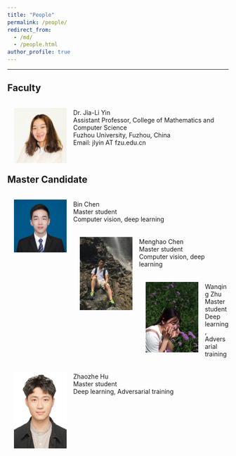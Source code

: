 ```yaml
---
title: "People"
permalink: /people/
redirect_from: 
  - /md/
  - /people.html
author_profile: true
---
```

---

Faculty
-----

<img src='/images/Yin.JPG' width="120" style="float: left; margin: 15px">
<br>
Dr. Jia-Li Yin <br>
Assistant Professor, College of Mathematics and Computer Science <br>
Fuzhou University, Fuzhou, China <br>
Email: jlyin AT fzu.edu.cn
<br>
<br>
<br>

Master Candidate
-----

<img src='/images/chen_bin.jpg' width="120" style="float: left; margin: 15px">
<br>
Bin Chen <br>
Master student <br>
Computer vision, deep learning  
<br>
<br>
<img src='/images/menghao_chen-1.jpg' width="120" style="float: left; margin: 15px">
<br>
Menghao Chen <br>
Master student <br>
Computer vision, deep learning  
<br> 
<br> 
<img src='/images/zhu_wanqing.jpg' width="120" style="float: left; margin: 15px">
<br>   
Wanqing Zhu <br>
Master student <br>
Deep learning, Adversarial training  
<br> 
<br> 
<img src='/images/hu_zhaozhe.jpg' width="120" style="float: left; margin: 15px">
<br>
Zhaozhe Hu <br>
Master student <br>
Deep learning, Adversarial training  
<br>
<br>
<br>


